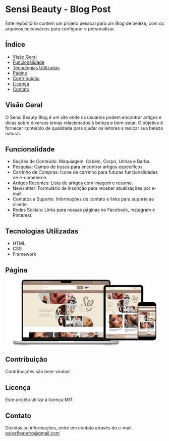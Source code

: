 # Sensi Beauty - Blog Post

Este repositório contém um projeto pessoal para um Blog de beleza, com os arquivos necessários para configurar e personalizar. 

## Índice

- [Visão Geral](#visão-geral)
- [Funcionalidade](#funcionalidade)
- [Tecnologias Utilizadas](#tecnologias-utilizadas)
- [Página](#página)
- [Contribuição](#contribuição)
- [Licença](#licença)
- [Contato](#contato)

## Visão Geral

O Sensi Beauty Blog é um site onde os usuários podem encontrar artigos e dicas sobre diversos temas relacionados à beleza e bem-estar. O objetivo é fornecer conteúdo de qualidade para ajudar os leitores a realçar sua beleza natural.



## Funcionalidade

* Seções de Conteúdo: Maquiagem, Cabelo, Corpo, Unhas e Barba.
* Pesquisa: Campo de busca para encontrar artigos específicos.
* Carrinho de Compras: Ícone de carrinho para futuras funcionalidades de e-commerce.
* Artigos Recentes: Lista de artigos com imagem e resumo.
* Newsletter: Formulário de inscrição para receber atualizações por e-mail.
* Contatos e Suporte: Informações de contato e links para suporte ao cliente.
* Redes Sociais: Links para nossas páginas no Facebook, Instagram e Pinterest.

## Tecnologias Utilizadas

* HTML
* CSS
* Framework

## Página

[![](image/Sensi-dispositivos.png)](https://lpaivaf.github.io/Blog-Post-SensiBeauty/)


## Contribuição

Contribuições são bem-vindas! 

## Licença

Este projeto utiliza a licença MIT.

## Contato

Dúvidas ou informações, entre em contato através do e-mail: paivafleandro@gmail.com
